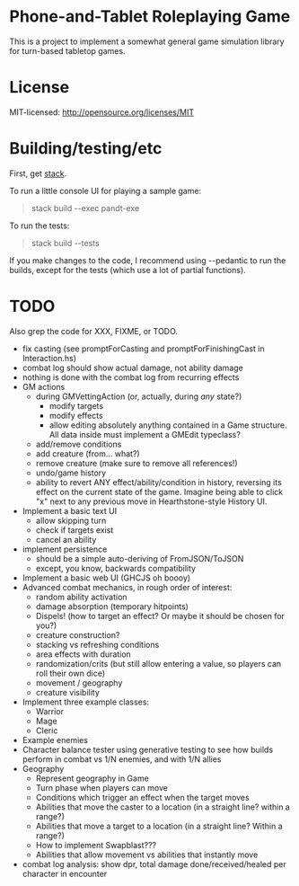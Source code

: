 # Phone-and-Tablet Roleplaying Game

This is a project to implement a somewhat general game simulation library for turn-based tabletop
games.

# License

MIT-licensed: http://opensource.org/licenses/MIT

# Building/testing/etc

First, get [stack](https://haskellstack.org/).

To run a little console UI for playing a sample game:

> stack build --exec pandt-exe

To run the tests:

> stack build --tests

If you make changes to the code, I recommend using --pedantic to run the builds, except for the
tests (which use a lot of partial functions).

# TODO

Also grep the code for XXX, FIXME, or TODO.

- fix casting (see promptForCasting and promptForFinishingCast in Interaction.hs)
- combat log should show actual damage, not ability damage
- nothing is done with the combat log from recurring effects
- GM actions
  - during GMVettingAction (or, actually, during _any_ state?)
    - modify targets
    - modify effects
    - allow editing absolutely anything contained in a Game structure. All data inside must
      implement a GMEdit typeclass?
  - add/remove conditions
  - add creature (from... what?)
  - remove creature (make sure to remove all references!)
  - undo/game history
  - ability to revert ANY effect/ability/condition in history, reversing its effect on the current
    state of the game. Imagine being able to click "x" next to any previous move in
    Hearthstone-style History UI.
- Implement a basic text UI
  - allow skipping turn
  - check if targets exist
  - cancel an ability
- implement persistence
  - should be a simple auto-deriving of FromJSON/ToJSON
  - except, you know, backwards compatibility
- Implement a basic web UI (GHCJS oh boooy)
- Advanced combat mechanics, in rough order of interest:
  - random ability activation
  - damage absorption (temporary hitpoints)
  - Dispels! (how to target an effect? Or maybe it should be chosen for you?)
  - creature construction?
  - stacking vs refreshing conditions
  - area effects with duration
  - randomization/crits (but still allow entering a value, so players can roll their own dice)
  - movement / geography
  - creature visibility
- Implement three example classes:
  - Warrior
  - Mage
  - Cleric
- Example enemies
- Character balance tester using generative testing to see how builds perform
  in combat vs 1/N enemies, and with 1/N allies
- Geography
  - Represent geography in Game
  - Turn phase when players can move
  - Conditions which trigger an effect when the target moves
  - Abilities that move the caster to a location (in a straight line? within a range?)
  - Abilities that move a target to a location (in a straight line? Within a range?)
  - How to implement Swapblast???
  - Abilities that allow movement vs abilities that instantly move
- combat log analysis: show dpr, total damage done/received/healed per character in encounter
